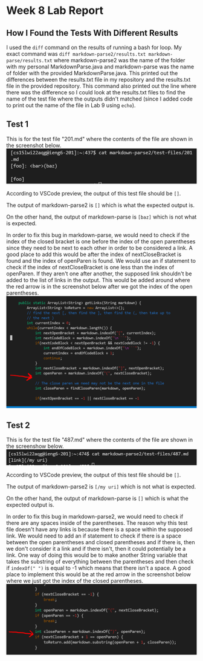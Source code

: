 # Week 8 Lab Report

## How I Found the Tests With Different Results
I used the `diff` command on the results of running a bash for loop. My exact command was `diff markdown-parse2/results.txt markdown-parse/results.txt` where markdown-parse2 was the name of the folder with my personal MarkdownParse.java and markdown-parse was the name of folder with the provided MarkdownParse.java. This printed out the differences between the results.txt file in my repository and the results.txt file in the provided repository. This command also printed out the line where there was the difference so I could look at the results.txt files to find the name of the test file where the outputs didn't matched (since I added code to print out the name of the file in Lab 9 using `echo`). 

 ## Test 1
 This is for the test file "201.md" where the contents of the file are shown in the screenshot below.
 ![Image of Test File 1](testFile1.PNG)

 According to VSCode preview, the output of this test file should be `[]`.

 The output of markdown-parse2 is `[]` which is what the expected output is.
 
 On the other hand, the output of markdown-parse is `[baz]` which is not what is expected. 
 
 In order to fix this bug in markdown-parse, we would need to check if the index of the closed bracket is one before the index of the open parentheses since they need to be next to each other in order to be considered a link. A good place to add this would be after the index of nextCloseBracket is found and the index of openParen is found. We would use an if statement to check if the index of nextCloseBracket is one less than the index of openParen. If they aren't one after another, the supposed link shouldn't be added to the list of links in the output. This would be added around where the red arrow is in the screenshot below after we got the index of the open parentheses. 
 ![Image of Test File 1 Bug Fix](testFile1Fix.PNG)

## Test 2
This is for the test file "487.md" where the contents of the file are shown in the screenshow below.
![Image of Test File 2](testFile2.PNG)

According to VSCode preview, the output of this test file should be `[]`. 

The output of markdown-parse2 is `[/my uri]` which is not what is expected.

On the other hand, the output of markdown-parse is `[]` which is what the expected output is. 

In order to fix this bug in markdown-parse2, we would need to check if there are any spaces inside of the parentheses. The reason why this test file doesn't have any links is because there is a space within the supposed link. We would need to add an if statement to check if there is a space between the open parentheses and closed parentheses and if there is, then we don't consider it a link and if there isn't, then it could potentially be a link. One way of doing this would be to make another String variable that takes the substring of everything between the parentheses and then check if `indexOf(" ")` is equal to -1 which means that there isn't a space. A good place to implement this would be at the red arrow in the screenshot below where we just got the index of the closed parentheses. 
![Image of Test File 2 Bug Fix](testFile2Fix.PNG)